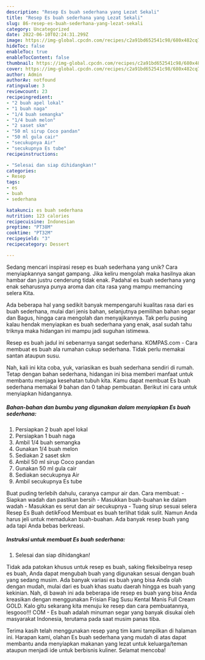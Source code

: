 ```yaml
---
description: "Resep Es buah sederhana yang Lezat Sekali"
title: "Resep Es buah sederhana yang Lezat Sekali"
slug: 86-resep-es-buah-sederhana-yang-lezat-sekali
category: Uncategorized
date: 2022-06-10T02:24:31.299Z
image: https://img-global.cpcdn.com/recipes/c2a91bd652541c98/680x482cq70/es-buah-sederhana-foto-resep-utama.jpg
hideToc: false
enableToc: true
enableTocContent: false
thumbnail: https://img-global.cpcdn.com/recipes/c2a91bd652541c98/680x482cq70/es-buah-sederhana-foto-resep-utama.jpg
cover: https://img-global.cpcdn.com/recipes/c2a91bd652541c98/680x482cq70/es-buah-sederhana-foto-resep-utama.jpg
author: Admin
authorAv: notfound
ratingvalue: 3
reviewcount: 23
recipeingredient:
- "2 buah apel lokal"
- "1 buah naga"
- "1/4 buah semangka"
- "1/4 buah melon"
- "2 saset skm"
- "50 ml sirup Coco pandan"
- "50 ml gula cair"
- "secukupnya Air"
- "secukupnya Es tube"
recipeinstructions:

- "Selesai dan siap dihidangkan!"
categories:
- Resep
tags:
- es
- buah
- sederhana

katakunci: es buah sederhana 
nutrition: 123 calories
recipecuisine: Indonesian
preptime: "PT38M"
cooktime: "PT32M"
recipeyield: "3"
recipecategory: Dessert

---
```





Sedang mencari inspirasi resep es buah sederhana yang unik? Cara menyiapkannya sangat gampang. Jika keliru mengolah maka hasilnya akan hambar dan justru cenderung tidak enak. Padahal es buah sederhana yang enak seharusnya punya aroma dan cita rasa yang mampu memancing selera Kita.





Ada beberapa hal yang sedikit banyak mempengaruhi kualitas rasa dari es buah sederhana, mulai dari jenis bahan, selanjutnya pemilihan bahan segar dan Bagus, hingga cara mengolah dan menyajikannya. Tak perlu pusing kalau hendak menyiapkan es buah sederhana yang enak,      asal sudah tahu triknya maka hidangan ini mampu jadi suguhan istimewa.














Resep es buah jadul ini sebenarnya sangat sederhana. KOMPAS.com - Cara membuat es buah ala rumahan cukup sederhana. Tidak perlu memakai santan ataupun susu.






Nah, kali ini kita coba, yuk, variasikan es buah sederhana sendiri di rumah. Tetap dengan bahan sederhana, hidangan ini bisa memberi manfaat untuk membantu menjaga kesehatan tubuh kita. Kamu dapat membuat Es buah sederhana memakai 9 bahan dan 0 tahap pembuatan. Berikut ini cara untuk menyiapkan hidangannya.

<!--inarticleads1-->

##### Bahan-bahan dan bumbu yang digunakan dalam menyiapkan Es buah sederhana:

1. Persiapkan 2 buah apel lokal
1. Persiapkan 1 buah naga
1. Ambil 1/4 buah semangka
1. Gunakan 1/4 buah melon
1. Sediakan 2 saset skm
1. Ambil 50 ml sirup Coco pandan
1. Gunakan 50 ml gula cair
1. Sediakan secukupnya Air
1. Ambil secukupnya Es tube


Buat puding terlebih dahulu, caranya campur air dan. Cara membuat: - Siapkan wadah dan pastikan bersih - Masukkan buah-buahan ke dalam wadah - Masukkan es serut dan air secukupnya - Tuang sirup sesuai selera Resep Es Buah detikFood Membuat es buah terlihat tidak sulit. Namun Anda harus jeli untuk memadukan buah-buahan. Ada banyak resep buah yang ada tapi Anda bebas berkreasi. 

<!--inarticleads2-->

##### Instruksi untuk membuat Es buah sederhana:


1. Selesai dan siap dihidangkan!

Tidak ada patokan khusus untuk resep es buah, saking fleksibelnya resep es buah, Anda dapat mengubah buah yang digunakan sesuai dengan buah yang sedang musim. Ada banyak variasi es buah yang bisa Anda olah dengan mudah, mulai dari es buah khas suatu daerah hingga es buah yang kekinian. Nah, di bawah ini ada beberapa ide resep es buah yang bisa Anda kreasikan dengan menggunakan Frisian Flag Susu Kental Manis Full Cream GOLD. Kalo gitu sekarang kita menuju ke resep dan cara pembuatannya, lesgooo!!! COM - Es buah adalah minuman segar yang banyak disukai oleh masyarakat Indonesia, terutama pada saat musim panas tiba. 

Terima kasih telah menggunakan resep yang tim kami tampilkan di halaman ini. Harapan kami, olahan Es buah sederhana yang mudah di atas dapat membantu anda menyiapkan makanan yang lezat untuk keluarga/teman ataupun menjadi ide untuk berbisnis kuliner. Selamat mencoba!
